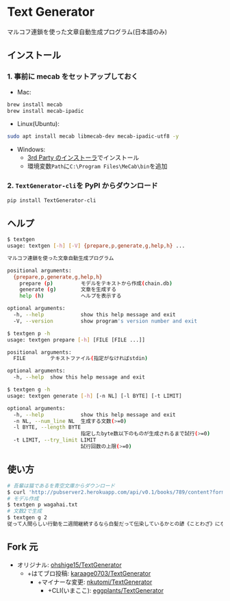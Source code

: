 # Text Generator

マルコフ連鎖を使った文章自動生成プログラム(日本語のみ)

## インストール

### 1. 事前に mecab をセットアップしておく

- Mac:

```bash
brew install mecab
brew install mecab-ipadic
```

- Linux(Ubuntu):

```bash
sudo apt install mecab libmecab-dev mecab-ipadic-utf8 -y
```

- Windows:
  - [3rd Party のインストーラ](https://github.com/ikegami-yukino/mecab/releases/tag/v0.996.2)でインストール
  - 環境変数`Path`に`C:\Program Files\MeCab\bin`を追加

### 2. `TextGenerator-cli`を PyPI からダウンロード

```bash
pip install TextGenerator-cli
```

## ヘルプ

```bash
$ textgen
usage: textgen [-h] [-V] {prepare,p,generate,g,help,h} ...

マルコフ連鎖を使った文章自動生成プログラム

positional arguments:
  {prepare,p,generate,g,help,h}
    prepare (p)         モデルをテキストから作成(chain.db)
    generate (g)        文章を生成する
    help (h)            ヘルプを表示する

optional arguments:
  -h, --help            show this help message and exit
  -V, --version         show program's version number and exit
```

```bash
$ textgen p -h
usage: textgen prepare [-h] [FILE [FILE ...]]

positional arguments:
  FILE        テキストファイル(指定がなければstdin)

optional arguments:
  -h, --help  show this help message and exit
```

```bash
$ textgen g -h
usage: textgen generate [-h] [-n NL] [-l BYTE] [-t LIMIT]

optional arguments:
  -h, --help            show this help message and exit
  -n NL, --num_line NL  生成する文数(>=0)
  -l BYTE, --length BYTE
                        指定したbyte数以下のものが生成されるまで試行(>=0)
  -t LIMIT, --try_limit LIMIT
                        試行回数の上限(>=0)
```

## 使い方

```bash
# 吾輩は猫であるを青空文庫からダウンロード
$ curl 'http://pubserver2.herokuapp.com/api/v0.1/books/789/content?format=txt' -o wagahai.txt
# モデル作成
$ textgen p wagahai.txt
# 文数2で生成
$ textgen g 2
従って人間らしい行動を二週間継続するなら白髪だって伝染しているかとの諺《ことわざ》になるそうだ面白いじゃありませんか、今戸焼の狸《たぬき》からしていいでしょう」漆桶《み》がある。
```

## Fork 元

- オリジナル: [ohshige15/TextGenerator](https://github.com/ohshige15/TextGenerator)
  - +はてブロ投稿: [karaage0703/TextGenerator](https://github.com/karaage0703/TextGenerator)
    - +マイナーな変更: [nkutomi/TextGenerator](https://github.com/nkutomi/TextGenerator)
      - +CLI(いまここ): [eggplants/TextGenerator](https://github.com/eggplants/TextGenerator)
